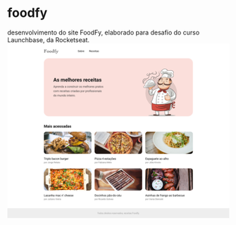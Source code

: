 # foodfy
desenvolvimento do site FoodFy, elaborado para desafio do curso Launchbase, da Rocketseat.
<img src="/bootcamp-launchbase-desafios-02-master/layouts/specs/preview/desafio-02-praticando-css-home.png">
